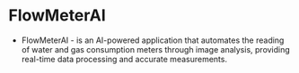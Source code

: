 # FlowMeterAI
- FlowMeterAI - is an AI-powered application that automates the reading of water and gas consumption meters through image analysis, providing real-time data processing and accurate measurements.

